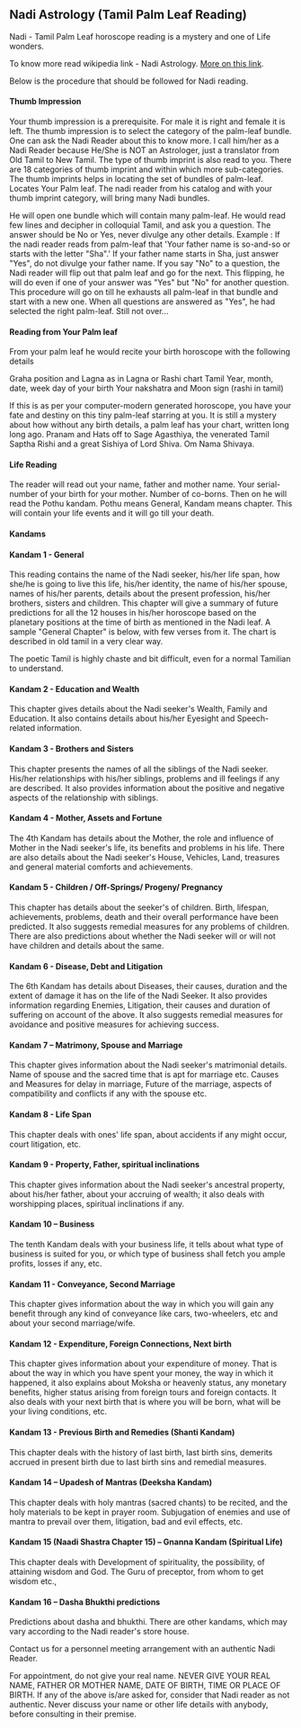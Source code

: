 ## Nadi Astrology (Tamil Palm Leaf Reading)

Nadi - Tamil Palm Leaf horoscope reading is a mystery and one of Life wonders.

To know more read wikipedia link - Nadi Astrology. [More on this link](https://en.wikipedia.org/wiki/Nadi_astrology).

Below is the procedure that should be followed for Nadi reading.

#### Thumb Impression
Your thumb impression is a prerequisite. For male it is right and female it is left.
The thumb impression is to select the category of the palm-leaf bundle. One can ask the Nadi Reader about this to know more.
I call him/her as a Nadi Reader because He/She is NOT an Astrologer, just a translator from Old Tamil to New Tamil.
The type of thumb imprint is also read to you. There are 18 categories of thumb imprint and within which more sub-categories. The thumb imprints helps in locating the set of bundles of palm-leaf.
Locates Your Palm leaf.
The nadi reader from his catalog and with your thumb imprint category, will bring many Nadi bundles.

He will open one bundle which will contain many palm-leaf.
He would read few lines and decipher in colloquial Tamil, and ask you a question.
The answer should be No or Yes, never divulge any other details.
Example : If the nadi reader reads from palm-leaf that 'Your father name is so-and-so or starts with the letter "Sha".' If your father name starts in Sha, just answer "Yes", do not divulge your father name.
If you say "No" to a question, the Nadi reader will flip out that palm leaf and go for the next.
This flipping, he will do even if one of your answer was "Yes" but "No" for another question.
This procedure will go on till he exhausts all palm-leaf in that bundle and start with a new one.
When all questions are answered as "Yes", he had selected the right palm-leaf. Still not over...
#### Reading from Your Palm leaf
From your palm leaf he would recite your birth horoscope with the following details

Graha position and Lagna as in Lagna or Rashi chart
Tamil Year, month, date, week day of your birth
Your nakshatra and Moon sign (rashi in tamil)

If this is as per your computer-modern generated horoscope, you have your fate and destiny on this tiny palm-leaf starring at you.
It is still a mystery about how without any birth details, a palm leaf has your chart, written long long ago.
Pranam and Hats off to Sage Agasthiya, the venerated Tamil Saptha Rishi and a great Sishiya of Lord Shiva.
Om Nama Shivaya.

#### Life Reading
The reader will read out your name, father and mother name.
Your serial-number of your birth for your mother. Number of co-borns.
Then on he will read the Pothu kandam. Pothu means General, Kandam means chapter.
This will contain your life events and it will go till your death.
#### Kandams
#### Kandam 1 - General
This reading contains the name of the Nadi seeker, his/her life span, how she/he is going to live this life, his/her identity, the name of his/her spouse, names of his/her parents, details about the present profession, his/her brothers, sisters and children. This chapter will give a summary of future predictions for all the 12 houses in his/her horoscope based on the planetary positions at the time of birth as mentioned in the Nadi leaf.
A sample "General Chapter" is below, with few verses from it. The chart is described in old tamil in a very clear way.

The poetic Tamil is highly chaste and bit difficult, even for a normal Tamilian to understand.


#### Kandam 2 - Education and Wealth
This chapter gives details about the Nadi seeker's Wealth, Family and Education. It also contains details about his/her Eyesight and Speech-related information.
 
#### Kandam 3 - Brothers and Sisters
This chapter presents the names of all the siblings of the Nadi seeker. His/her relationships with his/her siblings, problems and ill feelings if any are described. It also provides information about the positive and negative aspects of the relationship with siblings.
 
#### Kandam 4 - Mother, Assets and Fortune
The 4th Kandam has details about the Mother, the role and influence of Mother in the Nadi seeker's life, its benefits and problems in his life. There are also details about the Nadi seeker's House, Vehicles, Land, treasures and general material comforts and achievements.
 
#### Kandam 5 - Children / Off-Springs/ Progeny/ Pregnancy
This chapter has details about the seeker's of children. Birth, lifespan, achievements, problems, death and their overall performance have been predicted. It also suggests remedial measures for any problems of children. There are also predictions about whether the Nadi seeker will or will not have children and details about the same.
 
#### Kandam 6 - Disease, Debt and Litigation
The 6th Kandam has details about Diseases, their causes, duration and the extent of damage it has on the life of the Nadi Seeker. It also provides information regarding Enemies, Litigation, their causes and duration of suffering on account of the above. It also suggests remedial measures for avoidance and positive measures for achieving success.
 
#### Kandam 7 – Matrimony, Spouse and Marriage
This chapter gives information about the Nadi seeker's matrimonial details. Name of spouse and the sacred time that is apt for marriage etc. Causes and Measures for delay in marriage, Future of the marriage, aspects of compatibility and conflicts if any with the spouse etc.
 
#### Kandam 8 - Life Span
This chapter deals with ones' life span, about accidents if any might occur, court litigation, etc.
 
#### Kandam 9 - Property, Father, spiritual inclinations
This chapter gives information about the Nadi seeker's ancestral property, about his/her father, about your accruing of wealth; it also deals with worshipping places, spiritual inclinations if any.
 
#### Kandam 10 – Business
The tenth Kandam deals with your business life, it tells about what type of business is suited for you, or which type of business shall fetch you ample profits, losses if any, etc.
 
#### Kandam 11 - Conveyance, Second Marriage
This chapter gives information about the way in which you will gain any benefit through any kind of conveyance like cars, two-wheelers, etc and about your second marriage/wife.
 
#### Kandam 12 - Expenditure, Foreign Connections, Next birth
This chapter gives information about your expenditure of money. That is about the way in which you have spent your money, the way in which it happened, it also explains about Moksha or heavenly status, any monetary benefits, higher status arising from foreign tours and foreign contacts. It also deals with your next birth that is where you will be born, what will be your living conditions, etc.
 
#### Kandam 13 - Previous Birth and Remedies (Shanti Kandam)
This chapter deals with the history of last birth, last birth sins, demerits accrued in present birth due to last birth sins and remedial measures.
 
#### Kandam 14 – Upadesh of Mantras (Deeksha Kandam)
This chapter deals with holy mantras (sacred chants) to be recited, and the holy materials to be kept in prayer room. Subjugation of enemies and use of mantra to prevail over them, litigation, bad and evil effects, etc.
 
#### Kandam 15 (Naadi Shastra Chapter 15) – Gnanna Kandam (Spiritual Life)
This chapter deals with Development of spirituality, the possibility, of attaining wisdom and God. The Guru of preceptor, from whom to get wisdom etc.,
 
#### Kandam 16 – Dasha Bhukthi predictions
Predictions about dasha and bhukthi.
There are other kandams, which may vary according to the Nadi reader's store house.


Contact us for a personnel meeting arrangement with an authentic Nadi Reader.

For appointment, do not give your real name.
NEVER GIVE YOUR REAL NAME, FATHER OR MOTHER NAME, DATE OF BIRTH, TIME OR PLACE OF BIRTH.
If any of the above is/are asked for, consider that Nadi reader as not authentic.
Never discuss your name or other life details with anybody, before consulting in their premise.